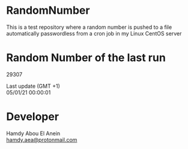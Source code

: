 # RandomNumber    
This is a test repository where a random number is pushed to a file automatically passwordless from a cron job in my Linux CentOS server    
# Random Number of the last run   
29307
      
Last update (GMT +1)    
05/01/21 00:00:01
# Developer    
Hamdy Abou El Anein   
hamdy.aea@protonmail.com
